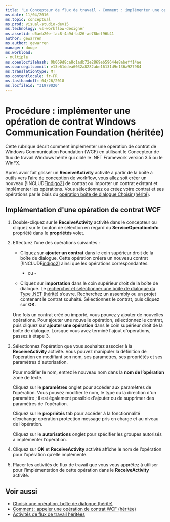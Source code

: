 ```yaml
---
title: 'Le Concepteur de flux de travail - Comment : implémenter une opération de contrat Windows Communication Foundation (hérité)'
ms.date: 11/04/2016
ms.topic: conceptual
ms.prod: visual-studio-dev15
ms.technology: vs-workflow-designer
ms.assetid: d6aeb20e-fac8-4a9d-bd26-ae78bef96b41
author: gewarren
ms.author: gewarren
manager: douge
ms.workload:
- multiple
ms.openlocfilehash: 0b069d8ca8c1adb72e2869eb59644e8abeff14ae
ms.sourcegitcommit: e13e61ddea6032a8282abe16131d9e136a927984
ms.translationtype: MT
ms.contentlocale: fr-FR
ms.lasthandoff: 04/26/2018
ms.locfileid: "31979020"
---
```

# <a name="how-to-implement-a-windows-communication-foundation-contract-operation-legacy"></a>Procédure : implémenter une opération de contrat Windows Communication Foundation (héritée)

Cette rubrique décrit comment implémenter une opération de contrat de Windows Communication Foundation (WCF) en utilisant le Concepteur de flux de travail Windows hérité qui cible le .NET Framework version 3.5 ou le WinFX.

Après avoir fait glisser un **ReceiveActivity** activité à partir de la boîte à outils vers l’aire de conception de workflow, vous allez soit créer un nouveau [!INCLUDE[indigo2](../workflow-designer/includes/indigo2_md.md)] de contrat ou importer un contrat existant et implémenter les opérations. Vous sélectionnez ou créez votre contrat et ses opérations par le biais du [opération boîte de dialogue Choisir (hérité)](../workflow-designer/choose-operation-dialog-box-legacy.md).

## <a name="to-implement-a-wcf-contract-operation"></a>Implémentation d'une opération de contrat WCF

1.  Double-cliquez sur le **ReceiveActivity** activité dans le concepteur ou cliquez sur le bouton de sélection en regard du **ServiceOperationInfo** propriété dans le **propriétés** volet.

2.  Effectuez l’une des opérations suivantes :

    -   Cliquez sur **ajouter un contrat** dans le coin supérieur droit de la boîte de dialogue. Cette opération créera un nouveau contrat [!INCLUDE[indigo2](../workflow-designer/includes/indigo2_md.md)] ainsi que les opérations correspondantes.

         - ou -

    -   Cliquez sur **importation** dans le coin supérieur droit de la boîte de dialogue. Le [rechercher et sélectionner une boîte de dialogue du Type .NET (hérité)](../workflow-designer/browse-and-select-a-dotnet-type-dialog-box-legacy.md) s’ouvre. Recherchez un assembly ou un projet contenant le contrat souhaité. Sélectionnez le contrat, puis cliquez sur **OK**.

     Une fois un contrat créé ou importé, vous pouvez y ajouter de nouvelles opérations. Pour ajouter une nouvelle opération, sélectionnez le contrat, puis cliquez sur **ajouter une opération** dans le coin supérieur droit de la boîte de dialogue. Lorsque vous avez terminé l'ajout d'opérations, passez à étape 3.

3.  Sélectionnez l’opération que vous souhaitez associer à la **ReceiveActivity** activité. Vous pouvez manipuler la définition de l'opération en modifiant son nom, ses paramètres, ses propriétés et ses paramètres d'autorisation.

     Pour modifier le nom, entrez le nouveau nom dans la **nom de l’opération** zone de texte.

     Cliquez sur le **paramètres** onglet pour accéder aux paramètres de l’opération. Vous pouvez modifier le nom, le type ou la direction d'un paramètre ; il est également possible d'ajouter ou de supprimer des paramètres de l'opération.

     Cliquez sur le **propriétés** tab pour accéder à la fonctionnalité d’exchange opération protection message pris en charge et au niveau de l’opération.

     Cliquez sur le **autorisations** onglet pour spécifier les groupes autorisés à implémenter l’opération.

4.  Cliquez sur **OK** et **ReceiveActivity** activité affiche le nom de l’opération pour l’opération qu’elle implémente.

5.  Placer les activités de flux de travail que vous vous apprêtez à utiliser pour l’implémentation de cette opération dans le **ReceiveActivity** activité.

## <a name="see-also"></a>Voir aussi

- [Choisir une opération, boîte de dialogue (hérité)](../workflow-designer/choose-operation-dialog-box-legacy.md)
- [Comment : appeler une opération de contrat WCF (héritée)](../workflow-designer/how-to-invoke-a-windows-communication-foundation-contract-operation-legacy.md)
- [Activités de flux de travail héritées](../workflow-designer/legacy-workflow-activities.md)